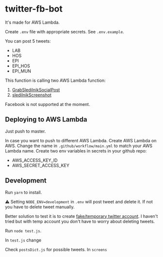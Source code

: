 # twitter-fb-bot

It's made for AWS Lambda.

Create `.env` file with appropriate secrets. See `.env.example`.

You can post 5 tweets:

- LAB
- HOS
- EPI
- EPI_HOS
- EPI_MUN

This function is calling two AWS Lambda function:

1. [GrabSledilnikSocialPost](https://github.com/jalezi/GrabSledilnikSocialPost)
2. [sledilnikScreenshot](https://github.com/jalezi/sledilnik-screenshots)

Facebook is not supported at the moment.

## Deploying to AWS Lambda

Just push to master.

In case you want to push to different AWS Lambda. Create AWS Lambda on AWS.
Change the name in `.github/workflow/main.yml` to match your AWS Lambda name.
Create two env variables in secrets in your github repo:

- AWS_ACCESS_KEY_ID
- AWS_SECRET_ACCESS_KEY

## Development

Run `yarn` to install.

⚠️ Setting `NODE_ENV=development` in `.env` will post tweet and delete it. If not you have to delete tweet manually.

Better solution to test it is to create [fake/temporary twitter account](http://www.ragorder.com/twitter-test-account-testing-the-twitter-api-with-a-temporary-account/).
I haven't tried but with temp account you don't have to worry about deleting tweets.

Run `node test.js`.

In `test.js` change

Check `postsDict.js` for possible tweets. In `screens`
